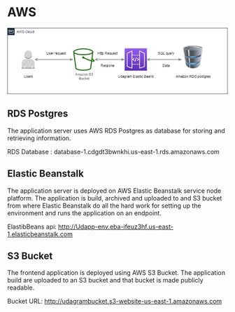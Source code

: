 # AWS
![alt text](https://github.com/Amrwaa/udagram-project/blob/main/documents/aws.png?raw=true)


## RDS Postgres
The application server uses AWS RDS Postgres as database for storing and retrieving information.

RDS Database : database-1.cdgdt3bwnkhi.us-east-1.rds.amazonaws.com


## Elastic Beanstalk
The application server is deployed on AWS Elastic Beanstalk service node platform. The application is build, archived and uploaded to and S3 bucket from where Elastic Beanstalk do all the hard work for setting up the environment and runs the application on an endpoint.

ElastibBeans api: http://Udapp-env.eba-ifeuz3hf.us-east-1.elasticbeanstalk.com

## S3 Bucket
The frontend application is deployed using AWS S3 Bucket. The application build are uploaded to an S3 bucket and that bucket is made publicly readable.

Bucket URL: http://udagrambucket.s3-website-us-east-1.amazonaws.com

